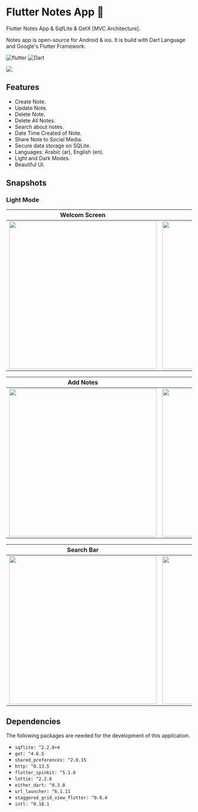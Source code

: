 # Flutter Notes App 📝
Flutter Notes App & SqfLite & GetX [MVC Architecture].

Notes app is open-source for Android & ios. It is build with Dart Language and Google's Flutter Framework.


![flutter](https://img.shields.io/badge/Flutter-Framework-green?logo=flutter)
![Dart](https://img.shields.io/badge/Dart-Language-blue?logo=dart)


<img src="https://github.com/hussenMk/notes_app_sqflite/assets/82022968/f073c09d-5318-438c-b779-8cfa6439617a" />

## Features
- Create Note.
- Update Note.
- Delete Note.
- Delete All Notes.
- Search about notes.
- Date Time Created of Note.
- Share Note to Social Media.
- Secure data storage on SQLite.
- Languages: Arabic (ar), English (en).
- Light and Dark Modes.
- Beautiful UI.


## Snapshots
### Light Mode
| Welcom Screen | Home Screen | Drawer |
|------|-------|-------|
|<img src="https://github.com/hussenMk/notes_app_sqflite/assets/82022968/5a949150-325a-47c9-af76-94e38b3c9358" width="400">|<img src="https://github.com/hussenMk/notes_app_sqflite/assets/82022968/23db9e4d-c978-4ca8-97c6-bd88d2049108" width="400">|<img src="https://github.com/hussenMk/notes_app_sqflite/assets/82022968/1b2d963d-68c0-40d8-93d8-1dde587fc021" width="400">|

| Add Notes | Edit Notes| Delete Dialog |
|------|-------|-------|
|<img src="https://github.com/hussenMk/notes_app_sqflite/assets/82022968/9b921fa6-6f98-488a-a391-6a5ad87ad9da" width="400">|<img src="https://github.com/hussenMk/notes-app-sqflite-getx/assets/82022968/4bc6a7ef-7c3d-451d-8687-9e86a9b24ca0" width="400">|<img src="https://github.com/hussenMk/notes-app-sqflite-getx/assets/82022968/d4c10722-dd88-4f0d-87f7-85b2705ed305" width="400">|



| Search Bar | Share Notes| 
|------|-------|
|<img src="https://github.com/hussenMk/notes_app_sqflite/assets/82022968/bea0824c-c330-4146-99c7-dd59ba9ac41e" width="400">|<img src="https://github.com/hussenMk/notes_app_sqflite/assets/82022968/e89bea1e-30c0-4311-9d8a-928a7904ffac" width="400">|<img 




## Dependencies
The following packages are needed for the development of this application.
- `sqflite: ^2.2.8+4`  
- `get: ^4.6.5`
- `shared_preferences: ^2.0.15`
- `http: ^0.13.5`
- `flutter_spinkit: ^5.1.0`
- `lottie: ^2.2.0`
- `either_dart: ^0.3.0`
- `url_launcher: ^6.1.11`
- `staggered_grid_view_flutter: ^0.0.4`
- `intl: ^0.18.1`

